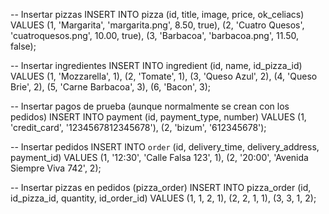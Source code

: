 -- Insertar pizzas
INSERT INTO pizza (id, title, image, price, ok_celiacs) VALUES 
(1, 'Margarita', 'margarita.png', 8.50, true),
(2, 'Cuatro Quesos', 'cuatroquesos.png', 10.00, true),
(3, 'Barbacoa', 'barbacoa.png', 11.50, false);

-- Insertar ingredientes
INSERT INTO ingredient (id, name, id_pizza_id) VALUES
(1, 'Mozzarella', 1),
(2, 'Tomate', 1),
(3, 'Queso Azul', 2),
(4, 'Queso Brie', 2),
(5, 'Carne Barbacoa', 3),
(6, 'Bacon', 3);

-- Insertar pagos de prueba (aunque normalmente se crean con los pedidos)
INSERT INTO payment (id, payment_type, number) VALUES
(1, 'credit_card', '1234567812345678'),
(2, 'bizum', '612345678');

-- Insertar pedidos
INSERT INTO `order` (id, delivery_time, delivery_address, payment_id) VALUES 
(1, '12:30', 'Calle Falsa 123', 1),
(2, '20:00', 'Avenida Siempre Viva 742', 2);

-- Insertar pizzas en pedidos (pizza_order)
INSERT INTO pizza_order (id, id_pizza_id, quantity, id_order_id) VALUES 
(1, 1, 2, 1),
(2, 2, 1, 1),
(3, 3, 1, 2);
